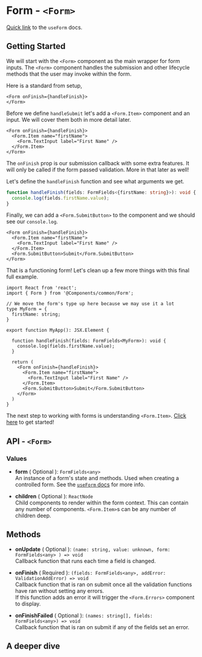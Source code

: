 # Form - `<Form>`

[Quick link](./?path=/docs/components-form-hooks--docs#useform) to the `useForm` docs.

## Getting Started

We will start with the `<Form>` component as the main wrapper for form inputs. The `<Form>` component handles the submission and other lifecycle methods that the user may invoke within the form.

Here is a standard from setup,

```tsx
<Form onFinish={handleFinish}>
</Form>
```

Before we define `handleSubmit` let's add a `<Form.Item>` component and an input. We will cover them both in more detail later.

```tsx
<Form onFinish={handleFinish}>
  <Form.Item name="firstName">
    <Form.TextInput label="First Name" />
  </Form.Item>
</Form>
```

The `onFinish` prop is our submission callback with some extra features. It will only be called if the form passed validation. More in that later as well!

Let's define the `handleFinish` function and see what arguments we get.

```ts
function handleFinish(fields: FormFields<{firstName: string}>): void {
  console.log(fields.firstName.value);
}
```

Finally, we can add a `<Form.SubmitButton>` to the component and we should see our `console.log`.

```tsx
<Form onFinish={handleFinish}>
  <Form.Item name="firstName">
    <Form.TextInput label="First Name" />
  </Form.Item>
  <Form.SubmitButton>Submit</Form.SubmitButton>
</Form>
```

That is a functioning form! Let's clean up a few more things with this final full example.

```tsx
import React from 'react';
import { Form } from '@Components/common/Form';

// We move the form's type up here because we may use it a lot
type MyForm = {
  firstName: string;
}

export function MyApp(): JSX.Element {

  function handleFinish(fields: FormFields<MyForm>): void {
    console.log(fields.firstName.value);
  }

  return (
    <Form onFinish={handleFinish}>
      <Form.Item name="firstName">
        <Form.TextInput label="First Name" />
      </Form.Item>
      <Form.SubmitButton>Submit</Form.SubmitButton>
    </Form>
  )
}
```

The next step to working with forms is understanding `<Form.Item>`. [Click here](./?path=/docs/components-form-form-item--docs#getting-started) to get started!

## API - `<Form>`

### Values

- **form** ( Optional ): `FormFields<any>`<br />
  An instance of a form's state and methods. Used when creating a controlled form. See the [`useForm` docs](./?path=/docs/components-form-hooks--docs#useform) for more info.

- **children** ( Optional ): `ReactNode`<br/>
  Child components to render within the form context. This can contain any number of components. `<Form.Item>`s can be any number of children deep.

## Methods

- **onUpdate** ( Optional ): `(name: string, value: unknown, form: FormFields<any> ) => void`<br/>
  Callback function that runs each time a field is changed.

- **onFinish** ( Required ): `(fields: FormFields<any>, addError: ValidationAddError) => void`<br />
  Callback function that is ran on submit once all the validation functions have ran without setting any errors.<br />
  If this function adds an error it will trigger the `<Form.Errors>` component to display.

- **onFinishFailed** ( Optional ): `(names: string[], fields: FormFields<any>) => void`<br />
  Callback function that is ran on submit if any of the fields set an error.

## A deeper dive